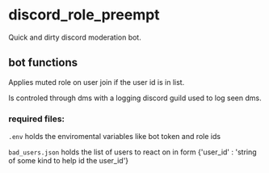 # discord_role_preempt

Quick and dirty discord moderation bot.

## bot functions
Applies muted role on user join if the user id is in list.  

Is controled through dms with a logging discord guild used to log seen dms.

### required files:
`.env`    holds the enviromental variables like bot token and role ids

`bad_users.json`    holds the list of users to react on in form {'user_id' : 'string of some kind to help id the user_id'}



